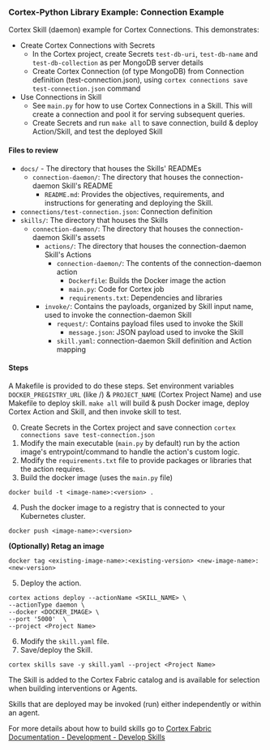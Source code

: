 ### Cortex-Python Library Example: Connection Example

Cortex Skill (daemon) example for Cortex Connections. This demonstrates:
* Create Cortex Connections with Secrets
    * In the Cortex project, create Secrets `test-db-uri`, `test-db-name` and `test-db-collection` as per MongoDB server details
    * Create Cortex Connection (of type MongoDB) from Connection definition (test-connection.json), using `cortex connections save test-connection.json` command
* Use Connections in Skill
    * See `main.py` for how to use Cortex Connections in a Skill. This will create a connection and pool it for serving subsequent queries.  
    * Create Secrets and run `make all` to save connection, build & deploy Action/Skill, and test the deployed Skill 

#### Files to review
- `docs/` - The directory that houses the Skills' READMEs
  - `connection-daemon/`: The directory that houses the connection-daemon Skill's README
    - `README.md`: Provides the objectives, requirements, and instructions for generating and deploying the Skill.
- `connections/test-connection.json`: Connection definition
- `skills/`: The directory that houses the Skills
  - `connection-daemon/`: The directory that houses the connection-daemon Skill's assets
    - `actions/`: The directory that houses the connection-daemon Skill's Actions
      - `connection-daemon/`: The contents of the connection-daemon action
        - `Dockerfile`: Builds the Docker image the action
        - `main.py`: Code for Cortex job
        - `requirements.txt`: Dependencies and libraries
    - `invoke/`: Contains the payloads, organized by Skill input name, used to invoke the connection-daemon Skill
      - `request/`: Contains payload files used to invoke the Skill
        - `message.json`: JSON payload used to invoke the Skill
      - `skill.yaml`: connection-daemon Skill definition and Action mapping

#### Steps

A Makefile is provided to do these steps. Set environment variables `DOCKER_PREGISTRY_URL` (like <docker-registry-url>/<namespace-org>) & `PROJECT_NAME` (Cortex Project Name) and use Makefile to deploy skill.
`make all` will build & push Docker image, deploy Cortex Action and Skill, and then invoke skill to test.

0. Create Secrets in the Cortex project and save connection `cortex connections save test-connection.json`
1. Modify the main executable (`main.py` by default) run by the action image's entrypoint/command to handle the action's custom logic.
2. Modify the `requirements.txt` file to provide packages or libraries that the action requires.
3. Build the docker image (uses the `main.py` file)
  ```
  docker build -t <image-name>:<version> .
  ```
4. Push the docker image to a registry that is connected to your Kubernetes cluster.
  ```
  docker push <image-name>:<version>
  ```

  **(Optionally) Retag an image**
  ```
  docker tag <existing-image-name>:<existing-version> <new-image-name>:<new-version>
  ```
5. Deploy the action.
  ```
  cortex actions deploy --actionName <SKILL_NAME> \
  --actionType daemon \
  --docker <DOCKER_IMAGE> \
  --port '5000'  \
  --project <Project Name>
  ```
6. Modify the `skill.yaml` file.
7. Save/deploy the Skill.
  ```
  cortex skills save -y skill.yaml --project <Project Name>
  ```

   The Skill is added to the Cortex Fabric catalog and is available for selection when building interventions or Agents.

   Skills that are deployed may be invoked (run) either independently or within an agent.

For more details about how to build skills go to [Cortex Fabric Documentation - Development - Develop Skills](https://cognitivescale.github.io/cortex-fabric/docs/development/define-skills)

